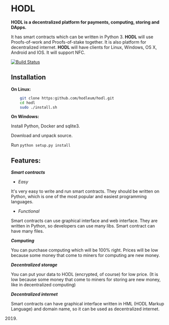 # HODL
**HODL is a decentralized platform for payments, computing, storing and DApps.**

It has smart contracts which can be written in Python 3. **HODL** will use Proofs-of-work and Proofs-of-stake together. It is also platform for decentralized internet.
**HODL** will have clients for Linux, Windows, OS X, Android and IOS. It will support NFC.

[![Build Status](https://travis-ci.org/hodleum/hodl.svg?branch=master)](https://travis-ci.org/hodleum/hodl)

Installation
------
**On Linux:**
```bash
	git clone https:github.com/hodleum/hodl.git
	cd hodl
	sudo ./install.sh
```	
**On Windows:**

Install Python, Docker and sqlite3.

Download and unpack source.

Run `python setup.py install`

Features:
----
***Smart contracts***

* *Easy*

It's very easy to write and run smart contracts. They should be written on Python, which is one of the most popular and easiest programming languages.

* *Functional*

Smart contracts can use graphical interface and web interface. They are written in Python, so developers can use many libs. Smart contract can have many files.

***Computing***

You can purchase computing which will be 100% right. Prices will be low because some money that come to miners for computing are new money.

***Decentralized storage***

You can put your data to HODL (encrypted, of course) for low price. (It is low because some money that come to miners for storing are new money, like in decentralized computing)

***Decentralized internet***

Smart contracts can have graphical interface written in HML (HODL Markup Language) and domain name, so it can be used as decentralized internet.

2019.
